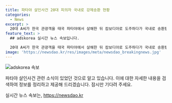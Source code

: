 ```yaml
---
title: 파타야 살인사건 20대 피의자 국내로 강제송환 현황
categories:
  - News
excerpt: >
  20대 A씨가 한국 관광객을 태국 파타야에서 살해한 뒤 캄보디아로 도주하다가 국내로 송환됐습니다. A씨는 지난 5월 발생한 파타야 드럼통 살인사건의 피의자 중 한 명으로, 범행 직후 도주한 캄보디아에서 검거됐습니다. 경찰은 아직 도피 중인 또 다른 피의자 B씨에 대한 국제공조를 통해 조기 검거할 방침이며, 국내에 들어온 다른 공범 C씨는 현재 재판 중입니다. (150자)
feature_text: >
  ## adskorea 실시간 뉴스 속보입니다.

  20대 A씨가 한국 관광객을 태국 파타야에서 살해한 뒤 캄보디아로 도주하다가 국내로 송환됐습니다. A씨는 지난 5월 발생한 파타야 드럼통 살인사건의 피의자 중 한 명으로, 범행 직후 도주한 캄보디아에서 검거됐습니다. 경찰은 아직 도피 중인 또 다른 피의자 B씨에 대한 국제공조를 통해 조기 검거할 방침이며, 국내에 들어온 다른 공범 C씨는 현재 재판 중입니다. (150자)
image: 'https://newsdao.kr/res/images/meta/newsdao_breakingnews.jpg'
---
```


<p><img src="https://newsdao.kr/res/images/meta/newsdao_breakingnews.jpg" alt="adskorea 속보" /></p>

<p>파타야 살인사건 관련 소식이 있었던 것으로 알고 있습니다. 이에 대한 자세한 내용을 검색하여 정보를 정리하고 제공해 드리겠습니다. 잠시만 기다려 주세요.</p>
실시간 뉴스 속보는, <a href="https://newsdao.kr" rel="dofollow">https://newsdao.kr</a>


